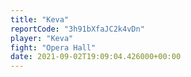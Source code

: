 ```yaml
---
title: "Keva"
reportCode: "3h91bXfaJC2k4vDn"
player: "Keva"
fight: "Opera Hall"
date: 2021-09-02T19:09:04.426000+00:00
---
```


